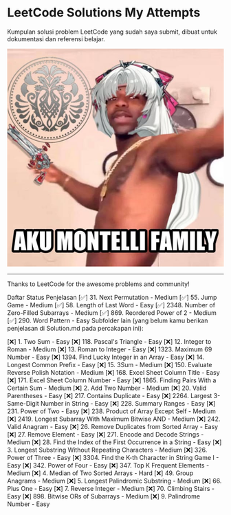 # LeetCode Solutions My Attempts

Kumpulan solusi problem LeetCode yang sudah saya submit, dibuat untuk dokumentasi dan referensi belajar.

![Aku Montelli](<etc/Aku Montelli.jpg>)

---

Thanks to LeetCode for the awesome problems and community!  

Daftar Status Penjelasan
[✅] 31. Next Permutation - Medium
[✅] 55. Jump Game - Medium
[✅] 58. Length of Last Word - Easy
[✅] 2348. Number of Zero-Filled Subarrays - Medium
[✅] 869. Reordered Power of 2 - Medium
[✅] 290. Word Pattern - Easy
Subfolder lain (yang belum kamu berikan penjelasan di Solution.md pada percakapan ini):

[❌] 1. Two Sum - Easy
[❌] 118. Pascal's Triangle - Easy
[❌] 12. Integer to Roman - Medium
[❌] 13. Roman to Integer - Easy
[❌] 1323. Maximum 69 Number - Easy
[❌] 1394. Find Lucky Integer in an Array - Easy
[❌] 14. Longest Common Prefix - Easy
[❌] 15. 3Sum - Medium
[❌] 150. Evaluate Reverse Polish Notation - Medium
[❌] 168. Excel Sheet Column Title - Easy
[❌] 171. Excel Sheet Column Number - Easy
[❌] 1865. Finding Pairs With a Certain Sum - Medium
[❌] 2. Add Two Number - Medium
[❌] 20. Valid Parentheses - Easy
[❌] 217. Contains Duplicate - Easy
[❌] 2264. Largest 3-Same-Digit Number in String - Easy
[❌] 228. Summary Ranges - Easy
[❌] 231. Power of Two - Easy
[❌] 238. Product of Array Except Self - Medium
[❌] 2419. Longest Subarray With Maximum Bitwise AND - Medium
[❌] 242. Valid Anagram - Easy
[❌] 26. Remove Duplicates from Sorted Array - Easy
[❌] 27. Remove Element - Easy
[❌] 271. Encode and Decode Strings - Medium
[❌] 28. Find the Index of the First Occurrence in a String - Easy
[❌] 3. Longest Substring Without Repeating Characters - Medium
[❌] 326. Power of Three - Easy
[❌] 3304. Find the K-th Character in String Game I - Easy
[❌] 342. Power of Four - Easy
[❌] 347. Top K Frequent Elements - Medium
[❌] 4. Median of Two Sorted Arrays - Hard
[❌] 49. Group Anagrams - Medium
[❌] 5. Longest Palindromic Substring - Medium
[❌] 66. Plus One - Easy
[❌] 7. Reverse Integer - Medium
[❌] 70. Climbing Stairs - Easy
[❌] 898. Bitwise ORs of Subarrays - Medium
[❌] 9. Palindrome Number - Easy